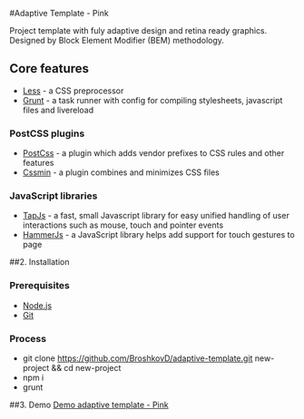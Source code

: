 #Adaptive Template - Pink

Project template with fuly adaptive design and retina ready graphics. Designed by Block Element Modifier (BEM) methodology.

## Core features

* [Less](http://lesscss.org/) - a CSS preprocessor
* [Grunt](http://gruntjs.com/) - a task runner with config for compiling stylesheets, javascript files and livereload

### PostCSS plugins

* [PostCss](https://github.com/postcss/postcss) - a plugin which adds vendor prefixes to CSS rules and other features
* [Cssmin](https://github.com/gruntjs/grunt-contrib-cssmin) - a plugin combines and minimizes CSS files

### JavaScript libraries
* [TapJs](https://github.com/pukhalski/tap) - a fast, small Javascript library for easy unified handling of user interactions such as mouse, touch and pointer events
* [HammerJs](http://hammerjs.github.io/) - a JavaScript library helps add support for touch gestures to page

##2. Installation

### Prerequisites

* [Node.js](https://nodejs.org)
* [Git](https://git-scm.com)

### Process

* git clone https://github.com/BroshkovD/adaptive-template.git new-project && cd new-project
* npm i
* grunt

##3. Demo
[Demo adaptive template - Pink](https://broshkovd.github.io/adaptive-template/)
